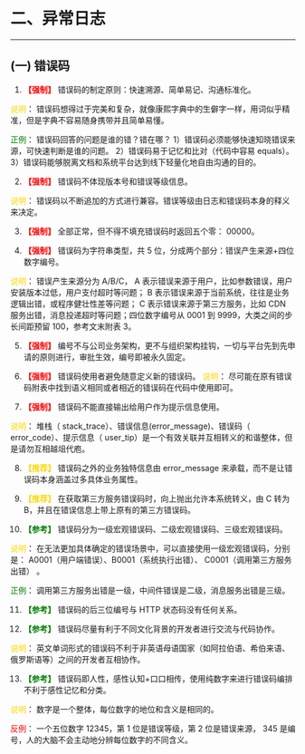 # 二、异常日志

---

## (一) 错误码
1. **<font color=#FF0000>【强制】</font>**  错误码的制定原则：快速溯源、简单易记、沟通标准化。

<font color=#FFD700>说明</font>： 错误码想得过于完美和复杂，就像康熙字典中的生僻字一样，用词似乎精准，但是字典不容易随身携带并且简单易懂。

<font color=#008000>正例</font>： 错误码回答的问题是谁的错？错在哪？ 1）错误码必须能够快速知晓错误来源，可快速判断是谁的问题。 2）错误码易于记忆和比对（代码中容易 equals）。 3）错误码能够脱离文档和系统平台达到线下轻量化地自由沟通的目的。


2. **<font color=#FF0000>【强制】</font>**  错误码不体现版本号和错误等级信息。

<font color=#FFD700>说明</font>： 错误码以不断追加的方式进行兼容。错误等级由日志和错误码本身的释义来决定。


3. **<font color=#FF0000>【强制】</font>**  全部正常，但不得不填充错误码时返回五个零： 00000。


4. **<font color=#FF0000>【强制】</font>**  错误码为字符串类型，共 5 位，分成两个部分：错误产生来源+四位数字编号。

<font color=#FFD700>说明</font>： 错误产生来源分为 A/B/C， A 表示错误来源于用户，比如参数错误，用户安装版本过低，用户支付超时等问题； B 表示错误来源于当前系统，往往是业务逻辑出错，或程序健壮性差等问题； C 表示错误来源于第三方服务，比如 CDN 服务出错，消息投递超时等问题；四位数字编号从 0001 到 9999，大类之间的步长间距预留 100，参考文末附表 3。


5. **<font color=#FF0000>【强制】</font>**  编号不与公司业务架构，更不与组织架构挂钩，一切与平台先到先申请的原则进行，审批生效，编号即被永久固定。


6. **<font color=#FF0000>【强制】</font>**  错误码使用者避免随意定义新的错误码。
<font color=#FFD700>说明</font>： 尽可能在原有错误码附表中找到语义相同或者相近的错误码在代码中使用即可。


7. **<font color=#FF0000>【强制】</font>**  错误码不能直接输出给用户作为提示信息使用。

<font color=#FFD700>说明</font>： 堆栈（ stack_trace）、错误信息(error_message)、错误码（ error_code）、提示信息（ user_tip）是一个有效关联并互相转义的和谐整体，但是请勿互相越俎代庖。


8. **<font COLOR=#FFD700>【推荐】</font>** 错误码之外的业务独特信息由 error_message 来承载，而不是让错误码本身涵盖过多具体业务属性。


9. **<font COLOR=#FFD700>【推荐】</font>** 在获取第三方服务错误码时，向上抛出允许本系统转义，由 C 转为 B，并且在错误信息上带上原有的第三方错误码。


10. **<font color=#008000>【参考】</font>** 错误码分为一级宏观错误码、二级宏观错误码、三级宏观错误码。

<font color=#FFD700>说明</font>： 在无法更加具体确定的错误场景中，可以直接使用一级宏观错误码，分别是： A0001（用户端错误）、B0001（系统执行出错）、 C0001（调用第三方服务出错） 。

<font color=#008000>正例</font>： 调用第三方服务出错是一级，中间件错误是二级，消息服务出错是三级。


11. **<font color=#008000>【参考】</font>** 错误码的后三位编号与 HTTP 状态码没有任何关系。


12. **<font color=#008000>【参考】</font>** 错误码尽量有利于不同文化背景的开发者进行交流与代码协作。

<font color=#FFD700>说明</font>： 英文单词形式的错误码不利于非英语母语国家（如阿拉伯语、希伯来语、俄罗斯语等）之间的开发者互相协作。


13. **<font color=#008000>【参考】</font>** 错误码即人性，感性认知+口口相传，使用纯数字来进行错误码编排不利于感性记忆和分类。

<font color=#FFD700>说明</font>： 数字是一个整体，每位数字的地位和含义是相同的。

<font color=#FF0000>反例</font>： 一个五位数字 12345，第 1 位是错误等级，第 2 位是错误来源， 345 是编号，人的大脑不会主动地分辨每位数字的不同含义。